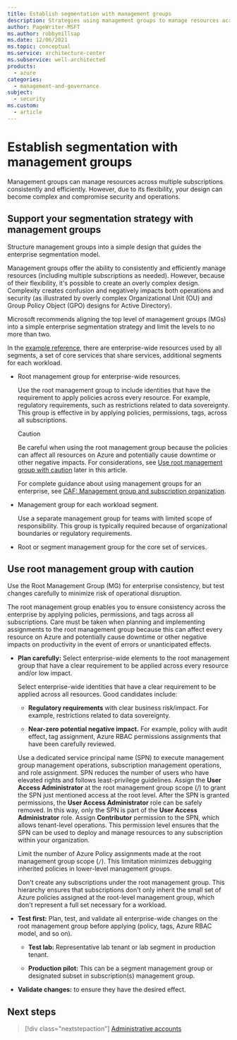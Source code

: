 ```yaml
---
title: Establish segmentation with management groups
description: Strategies using management groups to manage resources across multiple subscriptions consistently and efficiently.
author: PageWriter-MSFT
ms.author: robbymillsap
ms.date: 12/06/2021
ms.topic: conceptual
ms.service: architecture-center
ms.subservice: well-architected
products:
  - azure
categories:
  - management-and-governance
subject:
  - security
ms.custom:
  - article
---
```


# Establish segmentation with management groups

Management groups can manage resources across multiple subscriptions consistently and efficiently. However, due to its flexibility, your design can become complex and compromise security and operations.

## Support your segmentation strategy with management groups

Structure management groups into a simple design that guides the enterprise segmentation model.

Management groups offer the ability to consistently and efficiently manage resources (including multiple subscriptions as needed). However, because of their flexibility, it's possible to create an overly complex design. Complexity creates confusion and negatively impacts both operations and security (as illustrated by overly complex Organizational Unit (OU) and Group Policy Object (GPO) designs for Active Directory).

Microsoft recommends aligning the top level of management groups (MGs) into a simple enterprise segmentation strategy and limit the levels to no more than two.

In the [example reference](/azure/architecture/framework/security/design-segmentation#reference-model), there are enterprise-wide resources used by all segments, a set of core services that share services, additional segments for each workload.

- Root management group for enterprise-wide resources.

  Use the root management group to include identities that have the requirement to apply policies across every resource. For example, regulatory requirements, such as restrictions related to data sovereignty. This group is effective in by applying policies, permissions, tags, across all subscriptions.

  > [!CAUTION]
  > Be careful when using the root management group because the policies can affect all resources on Azure and potentially cause downtime or other negative impacts. For considerations, see [Use root management group with caution](#use-root-management-group-with-caution) later in this article.
  >
  > For complete guidance about using management groups for an enterprise, see [CAF: Management group and subscription organization](/azure/cloud-adoption-well-architected/ready/enterprise-scale/management-group-and-subscription-organization).

- Management group for each workload segment.

  Use a separate management group for teams with limited scope of responsibility. This group is typically required because of organizational boundaries or regulatory requirements.

- Root or segment management group for the core set of services.

## Use root management group with caution

Use the Root Management Group (MG) for enterprise consistency, but test changes carefully to minimize risk of operational disruption.

The root management group enables you to ensure consistency across the enterprise by applying policies, permissions, and tags across all subscriptions. Care must be taken when planning and implementing assignments to the root management group because this can affect every resource on Azure and potentially cause downtime or other negative impacts on productivity in the event of errors or unanticipated effects.

- **Plan carefully:** Select enterprise-wide elements to the root management group that have a clear requirement to be applied across every resource and/or low impact.

  Select enterprise-wide identities that have a clear requirement to be applied across all resources. Good candidates include:

  - **Regulatory requirements** with clear business risk/impact. For example, restrictions related to data sovereignty.

  - **Near-zero potential negative impact.** For example, policy with audit effect, tag assignment, Azure RBAC permissions assignments that have been carefully reviewed.

  Use a dedicated service principal name (SPN) to execute management group management operations, subscription management operations, and role assignment. SPN reduces the number of users who have elevated rights and follows least-privilege guidelines. Assign the **User Access Administrator** at the root management group scope (/) to grant the SPN just mentioned access at the root level. After the SPN is granted permissions, the **User Access Administrator** role can be safely removed. In this way, only the SPN is part of the **User Access Administrator** role. Assign **Contributor** permission to the SPN, which allows tenant-level operations. This permission level ensures that the SPN can be used to deploy and manage resources to any subscription within your organization.

  Limit the number of Azure Policy assignments made at the root management group scope (`/`). This limitation minimizes debugging inherited policies in lower-level management groups.

  Don't create any subscriptions under the root management group. This hierarchy ensures that subscriptions don't only inherit the small set of Azure policies assigned at the root-level management group, which don't represent a full set necessary for a workload.

- **Test first:** Plan, test, and validate all enterprise-wide changes on the root management group before applying (policy, tags, Azure RBAC model, and so on).

  - **Test lab:** Representative lab tenant or lab segment in production tenant.

  - **Production pilot:** This can be a segment management group or designated subset in subscription(s) management group.

- **Validate changes:** to ensure they have the desired effect.

## Next steps

> [!div class="nextstepaction"]
> [Administrative accounts](design-admins.md)
